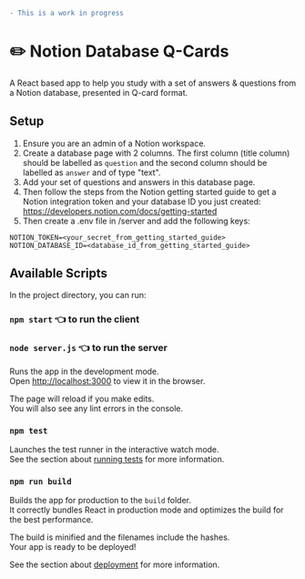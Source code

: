 ```diff
- This is a work in progress
```

# ✏️ Notion Database Q-Cards

A React based app to help you study with a set of answers & questions from a Notion database, presented in Q-card format.

## Setup

1. Ensure you are an admin of a Notion workspace.
2. Create a database page with 2 columns. The first column (title column) should be labelled as `question` and the second column should be labelled as `answer` and of type "text".
3. Add your set of questions and answers in this database page.
4. Then follow the steps from the Notion getting started guide to get a Notion integration token and your database ID you just created: https://developers.notion.com/docs/getting-started
5. Then create a .env file in /server and add the following keys:

```
NOTION_TOKEN=<your_secret_from_getting_started_guide>
NOTION_DATABASE_ID=<database_id_from_getting_started_guide>
```

## Available Scripts

In the project directory, you can run:

### `npm start` 👈 to run the client

### `node server.js` 👈 to run the server

Runs the app in the development mode.\
Open [http://localhost:3000](http://localhost:3000) to view it in the browser.

The page will reload if you make edits.\
You will also see any lint errors in the console.

### `npm test`

Launches the test runner in the interactive watch mode.\
See the section about [running tests](https://facebook.github.io/create-react-app/docs/running-tests) for more information.

### `npm run build`

Builds the app for production to the `build` folder.\
It correctly bundles React in production mode and optimizes the build for the best performance.

The build is minified and the filenames include the hashes.\
Your app is ready to be deployed!

See the section about [deployment](https://facebook.github.io/create-react-app/docs/deployment) for more information.
